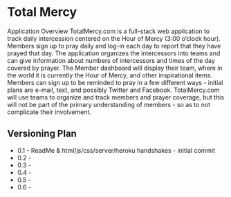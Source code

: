 Total Mercy
============
Application Overview
TotalMercy.com is a full-stack web application to track daily intercession centered on the Hour of Mercy (3:00 o’clock hour).  Members sign up to pray daily and log-in each day to report that they have prayed that day.  The application organizes the intercessors into teams and can give information about numbers of intercessors and times of the day covered by prayer.  The Member dashboard will display their team, where in the world it is currently the Hour of Mercy, and other inspirational items.  Members can sign up to be reminded to pray in a few different ways - initial plans are e-mail, text, and possibly Twitter and Facebook.   TotalMercy.com will use teams to organize and track members and prayer coverage, but this will not be part of the primary understanding of members - so as to not complicate their involvement.


Versioning Plan
---------------
* 0.1 - ReadMe & html/js/css/server/heroku handshakes - initial commit
* 0.2 -
* 0.3 -
* 0.4 -
* 0.5 -
* 0.6 -
